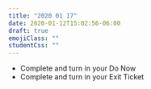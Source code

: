 ```yaml
---
title: "2020 01 17"
date: 2020-01-12T15:02:56-06:00
draft: true
emojiClass: ""
studentCss: ""
---
```


- Complete and turn in your Do Now
- Complete and turn in your Exit Ticket